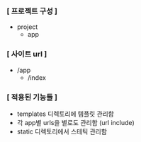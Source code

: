 ### [ 프로젝트 구성 ]
- project
    - app

### [ 사이트 url ]
- /app
    - /index

### [ 적용된 기능들 ]
- templates 디렉토리에 템플릿 관리함
- 각 app별 urls을 별로도 관리함 (url include)
- static 디렉토리에서 스테틱 관리함
